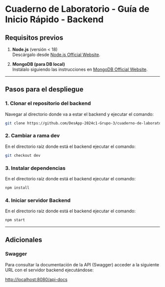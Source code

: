 # Cuaderno de Laboratorio - Guía de Inicio Rápido - Backend

## **Requisitos previos**

1. **Node.js** (versión < 18)  
   Descárgalo desde [Node.js Official Website](https://nodejs.org/).

2. **MongoDB (para DB local)**  
   Instálalo siguiendo las instrucciones en [MongoDB Official Website](https://www.mongodb.com/).


---

## **Pasos para el despliegue**

### 1. Clonar el repositorio del backend

Navegar al directorio donde va a estar el backend y ejecutar el comando:

```bash
git clone https://github.com/DesApp-2024c1-Grupo-3/cuaderno-de-laboratorio-back.git
```

### 2. Cambiar a rama dev

En el directorio raíz donde está el backend ejecutar el comando:

```bash
git checkout dev
```

### 3. Instalar dependencias

En el directorio raíz donde está el backend ejecutar el comando:

```bash
npm install
```

### 4. Iniciar servidor Backend

En el directorio raíz donde está el backend ejecutar el comando:

```bash
npm start
```

---

## **Adicionales**

### Swagger

Para consultar la documentación de la API (Swagger) acceder a la siguiente URL con el servidor backend ejecutándose:

[http://localhost:8080/api-docs](http://localhost:8080/api-docs)



